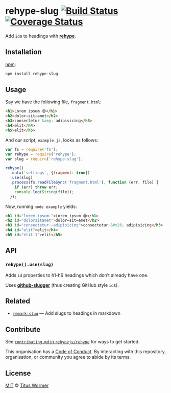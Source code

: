 # rehype-slug [![Build Status][travis-badge]][travis] [![Coverage Status][codecov-badge]][codecov]

Add `id`s to headings with [**rehype**][rehype].

## Installation

[npm][]:

```bash
npm install rehype-slug
```

## Usage

Say we have the following file, `fragment.html`:

```html
<h1>Lorem ipsum 😪</h1>
<h2>dolor—sit—amet</h2>
<h3>consectetur &amp; adipisicing</h3>
<h4>elit</h4>
<h5>elit</h5>
```

And our script, `example.js`, looks as follows:

```javascript
var fs = require('fs');
var rehype = require('rehype');
var slug = require('rehype-slug');

rehype()
  .data('settings', {fragment: true})
  .use(slug)
  .process(fs.readFileSync('fragment.html'), function (err, file) {
    if (err) throw err;
    console.log(String(file));
  });
```

Now, running `node example` yields:

```html
<h1 id="lorem-ipsum-">Lorem ipsum 😪</h1>
<h2 id="dolorsitamet">dolor—sit—amet</h2>
<h3 id="consectetur--adipisicing">consectetur &#x26; adipisicing</h3>
<h4 id="elit">elit</h4>
<h5 id="elit-1">elit</h5>
```

## API

### `rehype().use(slug)`

Adds `id` properties to h1-h6 headings which don’t already have one.

Uses [**github-slugger**][ghslug] (thus creating GitHub style `id`s).

## Related

*   [`remark-slug`](https://github.com/wooorm/remark-slug)
    — Add slugs to headings in markdown

## Contribute

See [`contributing.md` in `rehypejs/rehype`][contribute] for ways to get
started.

This organisation has a [Code of Conduct][coc].  By interacting with this
repository, organisation, or community you agree to abide by its terms.

## License

[MIT][license] © [Titus Wormer][author]

<!-- Definitions -->

[travis-badge]: https://img.shields.io/travis/rehypejs/rehype-slug.svg

[travis]: https://travis-ci.org/rehypejs/rehype-slug

[codecov-badge]: https://img.shields.io/codecov/c/github/rehypejs/rehype-slug.svg

[codecov]: https://codecov.io/github/rehypejs/rehype-slug

[npm]: https://docs.npmjs.com/cli/install

[license]: LICENSE

[author]: http://wooorm.com

[rehype]: https://github.com/rehypejs/rehype

[ghslug]: https://github.com/Flet/github-slugger

[contribute]: https://github.com/rehypejs/rehype/blob/master/contributing.md

[coc]: https://github.com/rehypejs/rehype/blob/master/code-of-conduct.md
